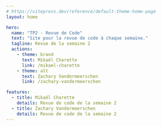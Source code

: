 ```yaml
---
# https://vitepress.dev/reference/default-theme-home-page
layout: home

hero:
  name: "TP2 - Revue de Code"
  text: "Site pour la revue de code à chaque semaine."
  tagline: Revue de la semaine 2
  actions:
    - theme: brand
      text: Mikaël Charette
      link: /mikael-charette
    - theme: alt
      text: Zachary Vandermeerschen
      link: /zachary-vandermeerschen

features:
  - title: Mikaël Charette
    details: Revue de code de la semaine 2
  - title: Zachary Vandermeerschen
    details: Revue de code de la semaine 2
---
```


